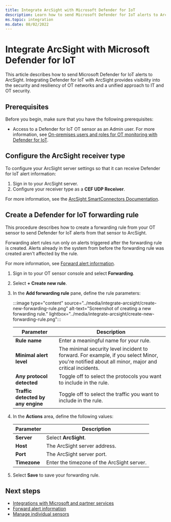 ```yaml
---
title: Integrate ArcSight with Microsoft Defender for IoT
description: Learn how to send Microsoft Defender for IoT alerts to ArcSight.
ms.topic: integration
ms.date: 08/02/2022
---
```


# Integrate ArcSight with Microsoft Defender for IoT

This article describes how to send Microsoft Defender for IoT alerts to ArcSight. Integrating Defender for IoT with ArcSight provides visibility into the security and resiliency of OT networks and a unified approach to IT and OT security.

## Prerequisites

Before you begin, make sure that you have the following prerequisites:

- Access to a Defender for IoT OT sensor as an Admin user. For more information, see [On-premises users and roles for OT monitoring with Defender for IoT](../roles-on-premises.md).

## Configure the ArcSight receiver type

To configure your ArcSight server settings so that it can receive Defender for IoT alert information:

1. Sign in to your ArcSight server.
1. Configure your receiver type as a **CEF UDP Receiver**.

For more information, see the [ArcSight SmartConnectors Documentation](https://www.microfocus.com/documentation/arcsight/arcsight-smartconnectors-8.4/#gsc.tab=0).

## Create a Defender for IoT forwarding rule

This procedure describes how to create a forwarding rule from your OT sensor to send Defender for IoT alerts from that sensor to ArcSight.

Forwarding alert rules run only on alerts triggered after the forwarding rule is created. Alerts already in the system from before the forwarding rule was created aren't affected by the rule.

For more information, see [Forward alert information](../how-to-forward-alert-information-to-partners.md).

1. Sign in to your OT sensor console and select **Forwarding**.

1. Select **+ Create new rule**.

1. In the **Add forwarding rule** pane, define the rule parameters:

    :::image type="content" source="../media/integrate-arcsight/create-new-forwarding-rule.png" alt-text="Screenshot of creating a new forwarding rule." lightbox="../media/integrate-arcsight/create-new-forwarding-rule.png":::

    | Parameter  | Description  |
    |---------|---------|
    | **Rule name**     | Enter a meaningful name for your rule.        |
    | **Minimal alert level**     | The minimal security level incident to forward. For example, if you select Minor, you're notified about all minor, major and critical incidents.        |
    | **Any protocol detected**     |  Toggle off to select the protocols you want to include in the rule.       |
    | **Traffic detected by any engine**     | Toggle off to select the traffic you want to include in the rule.       |

1. In the **Actions** area, define the following values:

    | Parameter  | Description  |
    |---------|---------|
    | **Server** | Select **ArcSight**. |
    | **Host** | The ArcSight server address. |
    | **Port** | The ArcSight server port. |
    | **Timezone** | Enter the timezone of the ArcSight server. |

1. Select **Save** to save your forwarding rule.

## Next steps

- [Integrations with Microsoft and partner services](../integrate-overview.md)
- [Forward alert information](../how-to-forward-alert-information-to-partners.md)
- [Manage individual sensors](../how-to-manage-individual-sensors.md)
